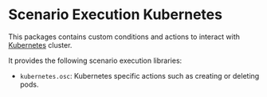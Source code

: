 # Scenario Execution Kubernetes

This packages contains custom conditions and actions to interact with [Kubernetes](https://kubernetes.io/) cluster.

It provides the following scenario execution libraries:

- `kubernetes.osc`: Kubernetes specific actions such as creating or deleting pods.
